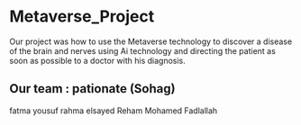 # Metaverse_Project

Our project was how to use the Metaverse technology to discover a disease of the brain and nerves using Ai technology and directing the patient as soon as possible to a doctor with his diagnosis.

## Our team : pationate (Sohag)
fatma yousuf <pr>
rahma elsayed <pr>
Reham Mohamed Fadlallah

